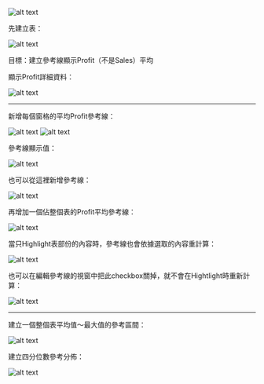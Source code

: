 ![alt text](image.png)

先建立表：

![alt text](image-1.png)

目標：建立參考線顯示Profit（不是Sales）平均

顯示Profit詳細資料：

![alt text](image-2.png)

---

新增每個窗格的平均Profit參考線：

![alt text](image-3.png)
![alt text](image-4.png)

參考線顯示值：

![alt text](image-5.png)

也可以從這裡新增參考線：

![alt text](image-6.png)

再增加一個佔整個表的Profit平均參考線：

![alt text](image-7.png)

當只Highlight表部份的內容時，參考線也會依據選取的內容重計算：

![alt text](image-8.png)

也可以在編輯參考線的視窗中把此checkbox關掉，就不會在Hightlight時重新計算：

![alt text](image-9.png)

---

建立一個整個表平均值～最大值的參考區間：

![alt text](image-10.png)

建立四分位數參考分佈：

![alt text](image-11.png)
